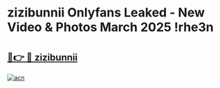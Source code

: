 # zizibunnii Onlyfans Leaked - New Video & Photos March 2025 !rhe3n

# <h2><a href="https://qgeyfo.iuczelnia.edu.pl?title=zizibunnii&ref=rhe3n">🔗👉 🔴 zizibunnii</a></h2>

[![acn](https://github.com/user-attachments/assets/0f9c940e-d8b0-45ae-aac7-cd30a18b3e1c)](https://qgeyfo.iuczelnia.edu.pl?title=zizibunnii&ref=rhe3n)

